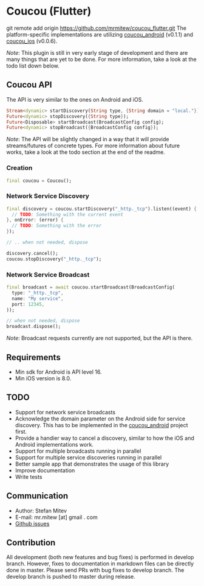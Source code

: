 # Coucou (Flutter)

git remote add origin https://github.com/mrmitew/coucou_flutter.git
The platform-specific implementations are utilizing [coucou_android](https://github.com/mrmitew/coucou_android) (v0.1.1) and [coucou_ios](https://github.com/mrmitew/coucou_ios) (v0.0.6).

*Note*: This plugin is still in very early stage of development and there are many things that are yet to be done. For more information, take a look at the todo list down below.

## Coucou API

The API is very similar to the ones on Android and iOS.
```dart
Stream<dynamic> startDiscovery(String type, {String domain = "local."});
Future<dynamic> stopDiscovery({String type});
Future<Disposable> startBroadcast(BroadcastConfig config);
Future<dynamic> stopBroadcast({BroadcastConfig config});
```

*Note*: The API will be slightly changed in a way that it will provide streams/futures of concrete types. For more information about future works, take a look at the todo section at the end of the readme.

### Creation
```dart
final coucou = Coucou();
```

### Network Service Discovery

```dart
final discovery = coucou.startDiscovery("_http._tcp").listen((event) {
  // TODO: Something with the current event
}, onError: (error) {
  // TODO: Something with the error
});

// .. when not needed, dispose

discovery.cancel();
coucou.stopDiscovery("_http._tcp");
```

### Network Service Broadcast
```dart
final broadcast = await coucou.startBroadcast(BroadcastConfig(
  type: "_http._tcp",
  name: "My service",
  port: 12345,
));

// when not needed, dispose
broadcast.dispose();
```

*Note*: Broadcast requests currently are not supported, but the API is there.

## Requirements
* Min sdk for Android is API level 16.
* Min iOS version is 8.0.

## TODO
- Support for network service broadcasts
- Acknowledge the domain parameter on the Android side for service discovery. This has to be implemented in the [coucou_android](https://github.com/mrmitew/coucou_android) project first.
- Provide a handier way to cancel a discovery, similar to how the iOS and Android implementations work.
- Support for multiple broadcasts running in parallel
- Support for multiple service discoveries running in parallel
- Better sample app that demonstrates the usage of this library
- Improve documentation
- Write tests

## Communication
* Author: Stefan Mitev
* E-mail: mr.mitew [at] gmail . com
* [Github issues](https://github.com/mrmitew/coucou_flutter/issues)

## Contribution
All development (both new features and bug fixes) is performed in develop branch. However, fixes to documentation in markdown files can be directly done in master. Please send PRs with bug fixes to develop branch. The develop branch is pushed to master during release.